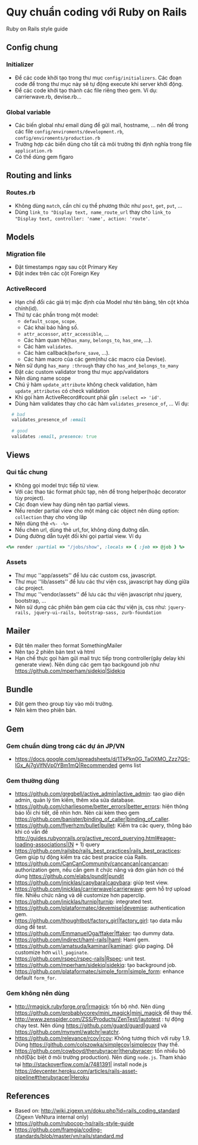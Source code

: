 # Quy chuẩn coding với Ruby on Rails
Ruby on Rails style guide
## Config chung
### Initializer
  - Để các code khởi tạo trong thư mục `config/initializers`. Các đoạn code để trong thư mục này sẽ tự động execute khi server khởi động.
  - Để các code khởi tạo thành các file riêng theo gem. Ví dụ: carrierwave.rb, devise.rb...

### Global variable
  - Các biến global như email dùng để gửi mail, hostname, ... nên để trong các file `config/enviroments/development.rb`, `config/enviroments/production.rb`
  - Trường hợp các biến dùng cho tất cả môi trường thì định nghĩa trong file `application.rb`
  - Có thể dùng gem figaro

## Routing and links
### Routes.rb

  - Không dùng `match`, cần chỉ cụ thể phương thức như `post`, `get`, `put`, ...
  - Dùng `link_to "Display text, name_route_url` thay cho `link_to "Display text, controller: 'name', action: 'route'`.

## Models
### Migration file
  - Đặt timestamps ngay sau cột Primary Key
  - Đặt index trên các cột Foreign Key

### ActiveRecord
  - Hạn chế đổi các giá trị mặc định của Model như tên bảng, tên cột khóa chính(id).
  - Thứ tự các phần trong một model:
    - `default_scope`, `scope`.
    - Các khai báo hằng số.
    - `attr_accessor`, `attr_accessible`, ...
    - Các hàm quan hệ(`has_many`, `belongs_to`, `has_one`, ...).
    - Các hàm `validates`.
    - Các hàm callback(`before_save`, ...).
    - Các hàm macro của các gem(như các macro của Devise).
  - Nên sử dụng `has_many :through` thay cho `has_and_belongs_to_many`
  - Đặt các custom validator trong thư mục app/validators
  - Nên dùng name scope
  - Chú ý hàm `update_attribute` không check validation, hàm `update_attributes` có check validation
  - Khi gọi hàm ActiveRecord#count phải gắn `:select => 'id'`.
  - Dùng hàm validates thay cho các hàm `validates_presence_of`, ... Ví dụ:

```ruby
  # bad
  validates_presence_of :email
  
  # good
  validates :email, presence: true
```

## Views
### Qui tắc chung
  - Không gọi model trực tiếp từ view.
  - Với các thao tác format phức tạp, nên để trong helper(hoặc decorator tùy project).
  - Các đoạn view hay dùng nên tạo partial views.
  - Nếu render partial view cho một mảng các object nên dùng option: `collection` thay cho vòng lăp
  - Nên dùng thẻ ``<%- -%>``
  - Nếu chèn url, dùng thẻ url_for, không dùng đường dẫn.
  - Dùng đường dẫn tuyệt đối khi gọi partial view. Ví dụ


```ruby
<%= render :partial => "/jobs/show", :locals => { :job => @job } %>
```

### Assets
  - Thư mục ''app/assets'' để lưu các custom css, javascript.
  - Thư mục ''lib/assets'' để lưu các thư viện css, javascript hay dùng giữa các project.
  - Thư mục ''vendor/assets'' để lưu các thư viện javascript như jquery, bootstrap, ...
  - Nên sử dụng các phiên bản gem của các thư viện js, css như:  `jquery-rails, jquery-ui-rails, bootstrap-sass, zurb-foundation`

## Mailer
  - Đặt tên mailer theo format SomethingMailer
  - Nên tạo 2 phiên bản text và html
  - Hạn chế thực gọi hàm gửi mail trực tiếp trong controller(gây delay khi generate view). Nên dùng các gem tạo backgound job như https://github.com/mperham/sidekiq|Sidekiq

## Bundle
  - Đặt gem theo group tùy vào môi trường.
  - Nên kèm theo phiên bản.

## Gem

### Gem chuẩn dùng trong các dự án JP/VN

  - https://docs.google.com/spreadsheets/d/1TkPkn0G_TaOXMO_Zzz7QS-lGx_Aj7gVlfNVp0YBm1mQ|Recommended gems list

### Gem thường dùng
  - https://github.com/gregbell/active_admin|active_admin: tạo giao diện admin, quản lý tìm kiếm, thêm xóa sửa database.
  - https://github.com/charliesome/better_errors|better_errors: hiện thông báo lỗi chi tiết, dễ nhìn hơn. Nên cài kèm theo gem https://github.com/banister/binding_of_caller|binding_of_caller.
  - https://github.com/flyerhzm/bullet|bullet: Kiểm tra các query, thông báo khi có vấn đề http://guides.rubyonrails.org/active_record_querying.html#eager-loading-associations|(N + 1) query
  - https://github.com/railsbp/rails_best_practices|rails_best_practices: Gem giúp tự động kiểm tra các best pracice của Rails.
  - https://github.com/CanCanCommunity/cancancan|cancancan: authorization gem, nếu cần gem ít chức năng và đơn giản hơn có thể dùng https://github.com/elabs/pundit|pundit
  - https://github.com/jnicklas/capybara|capybara: giúp test view.
  - https://github.com/jnicklas/carrierwave|carrierwave: gem hỗ trợ upload file. Nhiều chức năng và dễ customize hơn paperclip.
  - https://github.com/jnicklas/turnip|turnip: integrated test.
  - https://github.com/plataformatec/devemise|devemise: authentication gem.
  - https://github.com/thoughtbot/factory_girl|factory_girl: tạo data mẫu dùng để test.
  - https://github.com/EmmanuelOga/ffaker|ffaker: tạo dummy data.
  - https://github.com/indirect/haml-rails|haml: Haml gem.
  - https://github.com/amatsuda/kaminari|kaminari: giúp paging. Dễ customize hơn `will_paginate`.
  - https://github.com/rspec/rspec-rails|Rspec: unit test.
  - https://github.com/mperham/sidekiq|sidekiq: tạo background job.
  - https://github.com/plataformatec/simple_form|simple_form: enhance default `form_for`.

### Gem không nên dùng
  - http://rmagick.rubyforge.org/|rmagick: tốn bộ nhớ. Nên dùng https://github.com/probablycorey/mini_magick|mini_magick để thay thế.
  - http://www.zenspider.com/ZSS/Products/ZenTest/|autotest : tự động chạy test. Nên dùng https://github.com/guard/guard|guard và https://github.com/mynyml/watchr|watchr.
  - https://github.com/relevance/rcov|rcov: Không tương thích với ruby 1.9. Dùng https://github.com/colszowka/simplecov|simplecov thay thế.
  - https://github.com/cowboyd/therubyracer|therubyracer: tốn nhiều bộ nhớ(Đặc biệt ở môi trường production). Nên dùng `node.js`. Tham khảo tại http://stackoverflow.com/a/7481391| install node.js　https://devcenter.heroku.com/articles/rails-asset-pipeline#therubyracer|Heroku

## References
- Based on: http://wiki.zigexn.vn/doku.php?id=rails_coding_standard (Zigexn VeNtura internal only)
- https://github.com/rubocop-hq/rails-style-guide
- https://github.com/framgia/coding-standards/blob/master/vn/rails/standard.md

